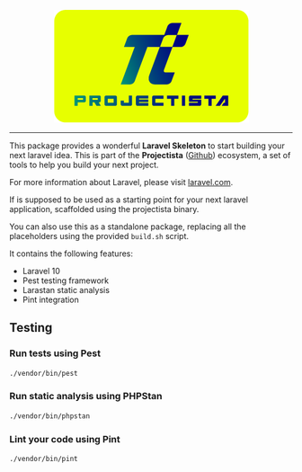 <p align="center">
  <img src="https://github.com/projectista/static/blob/main/logo/projectista@2x.png?raw=true">
</p>

---
This package provides a wonderful **Laravel Skeleton** to start building your next laravel idea.
This is part of the **Projectista** ([Github](https://github.com/projectista/projectista)) ecosystem, a set of tools to help you build your next project.

For more information about Laravel, please visit [laravel.com](https://laravel.com).

If is supposed to be used as a starting point for your next laravel application, scaffolded using the projectista binary.

You can also use this as a standalone package, replacing all the placeholders using the provided `build.sh` script.

It contains the following features:

- Laravel 10
- Pest testing framework
- Larastan static analysis
- Pint integration

## Testing

### Run tests using Pest

```bash
./vendor/bin/pest
```

### Run static analysis using PHPStan

```bash
./vendor/bin/phpstan
```

### Lint your code using Pint

```bash
./vendor/bin/pint
```
